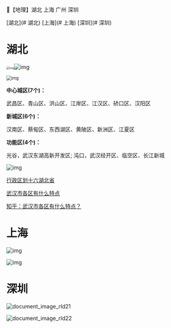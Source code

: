 🍳【地理】湖北 上海 广州 深圳

[湖北](# 湖北)
[上海](# 上海)
[深圳](# 深圳)

# 湖北

<img src="img/document_image_rId11.png" alt="img" style="zoom:50%;" />![img](img/document_image_rId12.png)

<img src="img/document_image_rId13.png" alt="img" style="zoom:80%;" />

**中心城区(7个)：**

武昌区、青山区、洪山区、江岸区、江汉区、硚口区、汉阳区

**新城区(6个)：**

汉南区、蔡甸区、东西湖区、黄陂区、新洲区、江夏区

**功能区(4个)：**

光谷，武汉东湖高新开发区; 沌口，武汉经开区、临空区、长江新城

![img](img/document_image_rId14.png)

[行政区划十六湖北省](https://mp.weixin.qq.com/s/CRwHRSqd8z45-SO7c5lhHA)

[武汉市各区有什么特点](http://www.wuhan.com/travel/21798.html)

[知乎：武汉市各区有什么特点？](https://www.zhihu.com/question/328260217)

 

# 上海

![img](img/document_image_rId18.png)

 

![img](img/document_image_rId19.png)

 

# 深圳

![document_image_rId21](img/document_image_rId21.png)

![document_image_rId22](img/document_image_rId22.png)